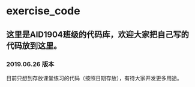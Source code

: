 exercise_code
===
## 这里是AID1904班级的代码库，欢迎大家把自己写的代码放到这里。
### 2019.06.26 版本
目前只想到存放课堂练习的代码（按照日期存放），有待大家开发更多用途。
